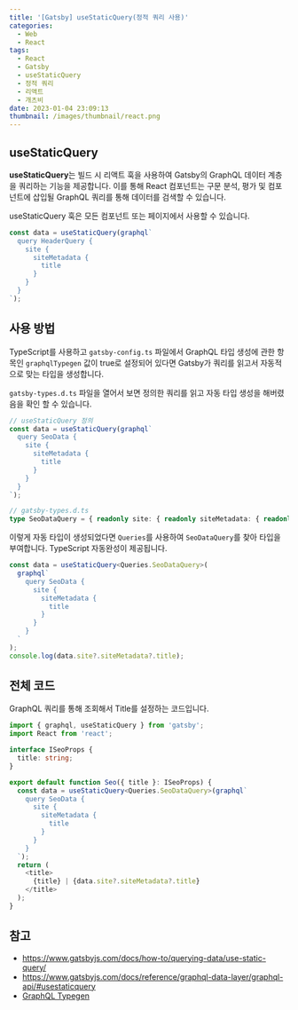 ```yaml
---
title: '[Gatsby] useStaticQuery(정적 쿼리 사용)'
categories:
  - Web
  - React
tags:
  - React
  - Gatsby
  - useStaticQuery
  - 정적 쿼리
  - 리액트
  - 개츠비
date: 2023-01-04 23:09:13
thumbnail: /images/thumbnail/react.png
---
```


## useStaticQuery

**useStaticQuery**는 빌드 시 리액트 훅을 사용하여 Gatsby의 GraphQL 데이터 계층을 쿼리하는 기능을 제공합니다. 이를 통해 React 컴포넌트는 구문 분석, 평가 및 컴포넌트에 삽입될 GraphQL 쿼리를 통해 데이터를 검색할 수 있습니다.

useStaticQuery 훅은 모든 컴포넌트 또는 페이지에서 사용할 수 있습니다.

```ts
const data = useStaticQuery(graphql`
  query HeaderQuery {
    site {
      siteMetadata {
        title
      }
    }
  }
`);
```

## 사용 방법

TypeScript를 사용하고 `gatsby-config.ts` 파일에서 GraphQL 타입 생성에 관한 항목인 `graphqlTypegen` 값이 true로 설정되어 있다면 Gatsby가 쿼리를 읽고서 자동적으로 맞는 타입을 생성합니다.

`gatsby-types.d.ts` 파일을 열어서 보면 정의한 쿼리를 읽고 자동 타입 생성을 해버렸음을 확인 할 수 있습니다.

```ts
// useStaticQuery 정의
const data = useStaticQuery(graphql`
  query SeoData {
    site {
      siteMetadata {
        title
      }
    }
  }
`);
```

```ts
// gatsby-types.d.ts
type SeoDataQuery = { readonly site: { readonly siteMetadata: { readonly title: string | null } | null } | null };
```

이렇게 자동 타입이 생성되었다면 `Queries`를 사용하여 `SeoDataQuery`를 찾아 타입을 부여합니다. TypeScript 자동완성이 제공됩니다.

```ts
const data = useStaticQuery<Queries.SeoDataQuery>(
  graphql`
    query SeoData {
      site {
        siteMetadata {
          title
        }
      }
    }
  `
);
console.log(data.site?.siteMetadata?.title);
```

## 전체 코드

GraphQL 쿼리를 통해 조회해서 Title를 설정하는 코드입니다.

```ts
import { graphql, useStaticQuery } from 'gatsby';
import React from 'react';

interface ISeoProps {
  title: string;
}

export default function Seo({ title }: ISeoProps) {
  const data = useStaticQuery<Queries.SeoDataQuery>(graphql`
    query SeoData {
      site {
        siteMetadata {
          title
        }
      }
    }
  `);
  return (
    <title>
      {title} | {data.site?.siteMetadata?.title}
    </title>
  );
}
```

## 참고

- https://www.gatsbyjs.com/docs/how-to/querying-data/use-static-query/
- https://www.gatsbyjs.com/docs/reference/graphql-data-layer/graphql-api/#usestaticquery
- [GraphQL Typegen](https://www.gatsbyjs.com/docs/how-to/local-development/graphql-typegen/)
